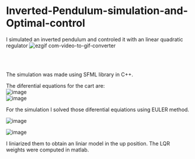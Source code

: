 # Inverted-Pendulum-simulation-and-Optimal-control
I simulated an inverted pendulum and controled it with an linear quadratic regulator
![ezgif com-video-to-gif-converter](https://github.com/BosieIonut/Inverted-Pendulum-simulation-and-Optimal-control/assets/33691449/94579b83-7fe4-4cf6-98ae-2c57f9a636be)

<br>
<br>

The simulation was made using SFML library in C++.

The diferential equations for the cart are:<br>
![image](https://github.com/BosieIonut/Inverted-Pendulum-simulation-and-Optimal-control/assets/33691449/0ff085ce-68f3-4da9-b4ed-9767878cebff)
<br>
![image](https://github.com/BosieIonut/Inverted-Pendulum-simulation-and-Optimal-control/assets/33691449/4e0d6469-eb22-41eb-b1db-7684edf11a9d)

For the simulation I solved those diferential equiations using EULER method.

![image](https://github.com/BosieIonut/Inverted-Pendulum-simulation-and-Optimal-control/assets/33691449/fe6fefda-8aa9-43e7-bcc6-acbadcfc9fd4)

![image](https://github.com/BosieIonut/Inverted-Pendulum-simulation-and-Optimal-control/assets/33691449/e24e1605-23ff-47d4-bf24-8caef063426d)

I liniarized them to obtain an liniar model in the up position.
The LQR weights were computed in matlab.


